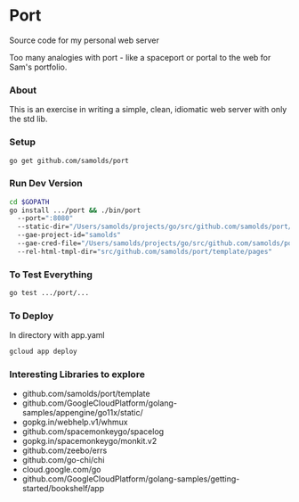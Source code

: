 # Port
Source code for my personal web server

Too many analogies with port - like a spaceport or portal to the web for Sam's
portfolio.


### About
This is an exercise in writing a simple, clean, idiomatic web server with only
the std lib.


### Setup
```sh
go get github.com/samolds/port
```


### Run Dev Version
```sh
cd $GOPATH
go install .../port && ./bin/port
  --port=":8080"
  --static-dir="/Users/samolds/projects/go/src/github.com/samolds/port/static"
  --gae-project-id="samolds"
  --gae-cred-file="/Users/samolds/projects/go/src/github.com/samolds/port/static/assetdump/gae_cred_file_samolds.json"
  --rel-html-tmpl-dir="src/github.com/samolds/port/template/pages"
```


### To Test Everything
```sh
go test .../port/...
```


### To Deploy
In directory with app.yaml

```sh
gcloud app deploy
```


### Interesting Libraries to explore
* github.com/samolds/port/template
* github.com/GoogleCloudPlatform/golang-samples/appengine/go11x/static/
* gopkg.in/webhelp.v1/whmux
* github.com/spacemonkeygo/spacelog
* gopkg.in/spacemonkeygo/monkit.v2
* github.com/zeebo/errs
* github.com/go-chi/chi
* cloud.google.com/go
* github.com/GoogleCloudPlatform/golang-samples/getting-started/bookshelf/app
